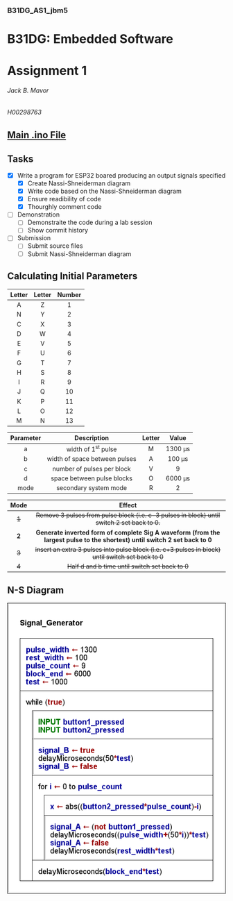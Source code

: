 ### B31DG_AS1_jbm5
# B31DG: Embedded Software
# Assignment 1
###### Jack B. Mavor
###### H00298763

## [Main .ino File](/em_as1_jbm5/em_as1_jbm5.ino)


## Tasks
- [x] Write a program for ESP32 boared producing an output signals specified
    - [x] Create Nassi-Shneiderman diagram
    - [x] Write code based on the Nassi-Shneiderman diagram
    - [x] Ensure readibility of code
    - [x] Thourghly comment code
- [ ] Demonstration
    - [ ] Demonstraite the code during a lab session
    - [ ] Show commit history
- [ ] Submission
    - [ ] Submit source files
    - [ ] Submit Nassi-Shneiderman diagram

## Calculating Initial Parameters
|Letter|Letter|Number|
|:---:|:---:|:---:|
|A|Z|1|
|N|Y|2|
|C|X|3|
|D|W|4|
|E|V|5|
|F|U|6|
|G|T|7|
|H|S|8|
|I|R|9|
|J|Q|10|
|K|P|11|
|L|O|12|
|M|N|13|

|Parameter|Description|Letter|Value|
|:---:|:---:|:---:|:---:|
|a|width of 1<sup>st</sup> pulse|M|1300 μs|
|b|width of space between pulses|A|100 μs|
|c|number of pulses per block|V|9|
|d|space between pulse blocks|O|6000 μs|
|mode|secondary system mode|R|2|

|Mode|Effect|
|:---:|:---:|
|~~1~~|~~Remove 3 pulses from pulse block (i.e. c-3 pulses in block) until switch 2 set back to 0.~~|
|**2**|**Generate inverted form of complete Sig A waveform (from the largest pulse to the shortest) until switch 2 set back to 0**|
|~~3~~|~~insert an extra 3 pulses into pulse block (i.e. c+3 pulses in block) until switch set back to 0~~|
|~~4~~|~~Half d and b time until switch set back to 0~~|


## N-S Diagram
![n-s diagram](Signal_Generator.png)
